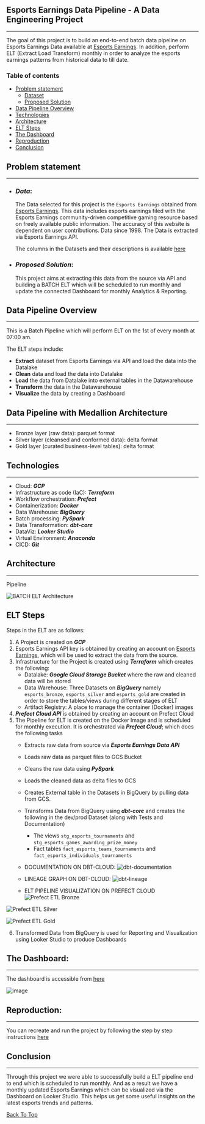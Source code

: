 ## Esports Earnings Data Pipeline - A Data Engineering Project
---
The goal of this project is to build an end-to-end batch data pipeline on Esports Earnings Data available at [Esports Earnings](https://www.esportsearnings.com/). In addition, perform ELT (Extract Load Transform) monthly in order to analyze the esports earnings patterns from historical data to till date.

### Table of contents

- [Problem statement](#problem-statement)
  - [Dataset](#dataset)
  - [Proposed Solution](#proposed-solution)
- [Data Pipeline Overview](#data-pipeline-overview)
- [Technologies](#technologies)
- [Architecture](#architecture)
- [ELT Steps](#elt-steps)
- [The Dashboard](#the-dashboard)
- [Reproduction](#reproduction)
- [Conclusion](#conclusion)

## Problem statement
---
* ### ***Data***: 
    The Data selected for this project is the `Esports Earnings` obtained from [Esports Earnings](https://www.esportsearnings.com/). This data includes esports earnings filed with the Esports Earnings community-driven competitive gaming resource based on freely available public information. The accuracy of this website is dependent on user contributions. Data since 1998. The Data is extracted via Esports Earnings API.

    The columns in the Datasets and their descriptions is available [here](docs/info_dataset.md)

* ### ***Proposed Solution***:
    This project aims at extracting this data from the source via API and building a BATCH ELT which will be scheduled to run monthly and update the connected Dashboard for monthly Analytics & Reporting. 


## Data Pipeline Overview 
---
This is a Batch Pipeline which will perform ELT on the 1st of every month at 07:00 am. 

The ELT steps include:

* **Extract** dataset from Esports Earnings via API and load the data into the Datalake
* **Clean** data and load the data into Datalake 
* **Load** the data from Datalake into external tables in the Datawarehouse
* **Transform** the data in the Datawarehouse
* **Visualize** the data by creating a Dashboard

## Data Pipeline with Medallion Architecture
---
* Bronze layer (raw data): parquet format
* Silver layer (cleansed and conformed data): delta format
* Gold layer (curated business-level tables): delta format

## Technologies 
---
* Cloud: ***GCP***
* Infrastructure as code (IaC): ***Terraform***
* Workflow orchestration: ***Prefect***
* Containerization: ***Docker***
* Data Warehouse: ***BigQuery***
* Batch processing: ***PySpark***
* Data Transformation: ***dbt-core***
* DataViz: ***Looker Studio***
* Virtual Environment: ***Anaconda***
* CICD: ***Git***

## Architecture
---
Pipeline


![BATCH ELT Architecture](images/esports_earnings_pipeline_etl.png)


## ELT Steps

Steps in the ELT are as follows:

1. A Project is created on ***GCP*** 
2. Esports Earnings API key is obtained by creating an account on [Esports Earnings](https://www.esportsearnings.com/dev), which will be used to extract the data from the source.
3. Infrastructure for the Project is created using ***Terraform*** which creates the following:
    * Datalake: ***Google Cloud Storage Bucket*** where the raw and cleaned data will be stored
    * Data Warehouse: Three Datasets on ***BigQuery*** namely `esports_bronze`, `esports_silver` and `esports_gold` are created in order to store the tables/views during different stages of ELT
    * Artifact Registry: A place to manage the container (Docker) images 
4. ***Prefect Cloud API*** is obtained by creating an account on Prefect Cloud
5. The Pipeline for ELT is created on the Docker Image and is scheduled for monthly execution. It is orchestrated via ***Prefect Cloud***; which does the following tasks
    * Extracts raw data from source via ***Esports Earnings Data API***
    * Loads raw data as parquet files to GCS Bucket
    * Cleans the raw data using ***PySpark***
    * Loads the cleaned data as delta files to GCS
    * Creates External table in the Datasets in BigQuery by pulling data from GCS. 
    * Transforms Data from BigQuery using ***dbt-core*** and creates the following in the dev/prod Dataset (along with Tests and Documentation)
        - The views `stg_esports_tournaments` and `stg_esports_games_awarding_prize_money`
        - Fact tables `fact_esports_teams_tournaments` and `fact_esports_individuals_tournaments`

    * DOCUMENTATION ON DBT-CLOUD: 
![dbt-documentation](images/dbt_documentation.png)

    * LINEAGE GRAPH ON DBT-CLOUD:
![dbt-lineage](images/dbt_lineage_graph.png)

    * ELT PIPELINE VISUALIZATION  ON PREFECT CLOUD 
![Prefect ETL Bronze](images/prefect_flow_bronze.png)

![Prefect ETL Silver](images/prefect_flow_silver.png)

![Prefect ETL Gold](images/prefect_flow_gold.png)

6. Transformed Data from BigQuery is used for Reporting and Visualization using Looker Studio to produce Dashboards

## The Dashboard: 
---
The dashboard is accessible from [here](https://lookerstudio.google.com/s/tGQaUxF6-9U)

![image](images/report.png)

## Reproduction:
---
You can recreate and run the project by following the step by step instructions [here](docs/ProjectReplication.md)

## Conclusion
---
Through this project we were able to successfully build a ELT pipeline end to end which is scheduled to run monthly. And as a result we have a monthly updated Esports Earnings which can be visualized via the Dashboard on Looker Studio. This helps us get some useful insights on the latest esports trends and patterns.

[Back To Top](#esports-earnings-data-pipeline-a-data-engineering-project)
